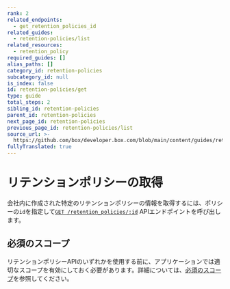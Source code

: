 ```yaml
---
rank: 2
related_endpoints:
  - get_retention_policies_id
related_guides:
  - retention-policies/list
related_resources:
  - retention_policy
required_guides: []
alias_paths: []
category_id: retention-policies
subcategory_id: null
is_index: false
id: retention-policies/get
type: guide
total_steps: 2
sibling_id: retention-policies
parent_id: retention-policies
next_page_id: retention-policies
previous_page_id: retention-policies/list
source_url: >-
  https://github.com/box/developer.box.com/blob/main/content/guides/retention-policies/get.md
fullyTranslated: true
---
```

# リテンションポリシーの取得

会社内に作成された特定のリテンションポリシーの情報を取得するには、ポリシーの`id`を指定して[`GET /retention_policies/:id`][retention] APIエンドポイントを呼び出します。

<Samples id="get_retention_policies_id">

</Samples>

## 必須のスコープ

リテンションポリシーAPIのいずれかを使用する前に、アプリケーションでは適切なスコープを有効にしておく必要があります。詳細については、[必須のスコープ][scopes]を参照してください。

[retention]: e://get_retention_policies_id

[scopes]: g://retention-policies#required-scopes